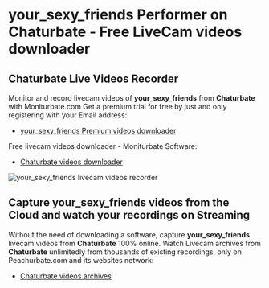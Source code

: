 # your_sexy_friends Performer on Chaturbate - Free LiveCam videos downloader

## Chaturbate Live Videos Recorder

Monitor and record livecam videos of **your_sexy_friends** from **Chaturbate** with Moniturbate.com
Get a premium trial for free by just and only registering with your Email address:
* [your_sexy_friends Premium videos downloader](https://moniturbate.com/request-demo-licence-key.html)

Free livecam videos downloader - Moniturbate Software:
* [Chaturbate videos downloader](https://moniturbate.com/moniturbate-download-software.html)

![your_sexy_friends livecam videos recorder](https://peachurnet.com/templates/moniturbate-software.png)


## Capture your_sexy_friends videos from the Cloud and watch your recordings on Streaming

Without the need of downloading a software, capture **your_sexy_friends** livecam videos from **Chaturbate** 100% online.
Watch Livecam archives from **Chaturbate** unlimitedly from thousands of existing recordings, only on Peachurbate.com and its websites network:
* [Chaturbate videos archives](https://peachurnet.com/)